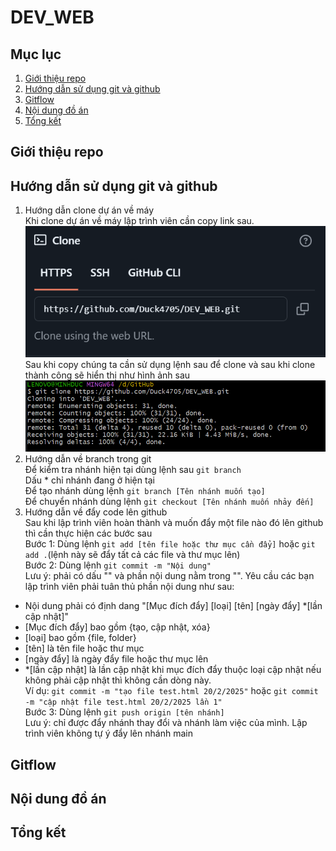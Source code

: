 # DEV_WEB

## Mục lục 
1. [Giới thiệu repo](#giới-thiệu-repo)
2. [Hướng dẫn sử dụng git và github](#hướng-dẫn-sử-dụng-git-và-github)
3. [Gitflow](#gitflow)
4. [Nội dung đồ án](#nội-dung-đồ-án)
5. [Tổng kết](#tổng-kết)

## Giới thiệu repo
## Hướng dẫn sử dụng git và github
1) Hướng dẫn clone dự án về máy  
Khi clone dự án về máy lập trình viên cần copy link sau.  
![Anh1](img/img_readme/anh1.png)  
Sau khi copy chúng ta cần sử dụng lệnh sau để clone và sau khi clone thành công sẽ hiển thị như hình ảnh sau  
![Anh2](img/img_readme/anh2.png)  
2) Hướng dẫn về branch trong git  
Để kiểm tra nhánh hiện tại dùng lệnh sau  `git branch`  
Dấu * chỉ nhánh đang ở hiện tại  
Để tạo nhánh dùng lệnh `git branch [Tên nhánh muốn tạo]`  
Để chuyển nhánh dùng lệnh `git checkout [Tên nhánh muốn nhảy đến]`  
3) Hướng dẫn về đẩy code lên github  
Sau khi lập trình viên hoàn thành và muốn đẩy một file nào đó lên github thì cần thực hiện các bước sau  
Bước 1: Dùng lệnh `git add [tên file hoặc thư mục cần đẩy]` hoặc `git add .`(lệnh này sẽ đẩy tất cả các file và thư mục lên)  
Bước 2: Dùng lệnh `git commit -m "Nội dung"`  
Lưu ý: phải có dấu "" và phần nội dung nằm trong "". Yêu cầu các bạn lập trình viên phải tuân thủ phần nội dung như sau:  
- Nội dung phải có định dang "[Mục đích đẩy] [loại] [tên] [ngày đẩy] *[lần cập nhật]"  
- [Mục đích đẩy] bao gồm {tạo, cập nhật, xóa}  
- [loại] bao gồm {file, folder}  
- [tên] là tên file hoặc thư mục  
- [ngày đẩy] là ngày đẩy file hoặc thư mục lên  
- *[lần cập nhật] là lần cập nhật khi mục đích đẩy thuộc loại cập nhật nếu không phải cập nhật thì không cần dòng này.  
Ví dụ: `git commit -m "tạo file test.html 20/2/2025"` hoặc `git commit -m "cập nhật file test.html 20/2/2025 lần 1"`  
Bước 3: Dùng lệnh `git push origin [tên nhánh]`  
Lưu ý: chỉ được đẩy nhánh thay đổi và nhánh làm việc của mình. Lập trình viên không tự ý đẩy lên nhánh main  
## Gitflow
## Nội dung đồ án
## Tổng kết

